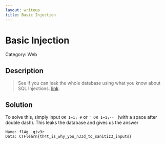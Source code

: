 ```yaml
---
layout: writeup
title: Basic Injection
---
```


# Basic Injection
Category: Web

## Description

> See if you can leak the whole database using what you know about SQL Injections. [link](https://web.ctflearn.com/web4/).  

## Solution

To solve this, simply input `OR 1=1; #` or `' OR 1=1;-- ` (with a space after double dash). This leaks the database and gives us the answer
```
Name: fl4g__giv3r
Data: CTFlearn{th4t_is_why_you_n33d_to_sanitiz3_inputs} 
```